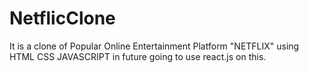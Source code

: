 # NetflicClone
It is a clone of Popular  Online Entertainment Platform "NETFLIX" using HTML CSS JAVASCRIPT in future going to use react.js on this.
